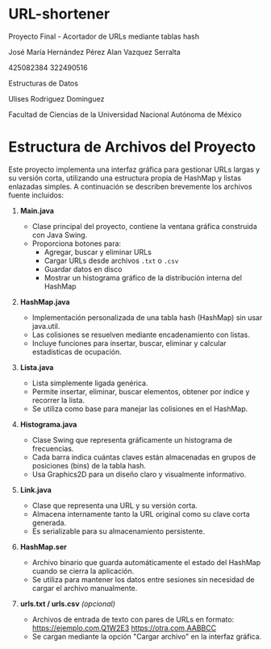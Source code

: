 # URL-shortener
Proyecto Final - Acortador de URLs mediante tablas hash

José María Hernández Pérez
Alan Vazquez Serralta

425082384
322490516

Estructuras de Datos

Ulises Rodriguez Dominguez

Facultad de Ciencias de la Universidad Nacional
Autónoma de México

Estructura de Archivos del Proyecto
====================================

Este proyecto implementa una interfaz gráfica para gestionar URLs largas y su versión corta, utilizando una estructura propia de HashMap y listas enlazadas simples. A continuación se describen brevemente los archivos fuente incluidos:

1. **Main.java**
   - Clase principal del proyecto, contiene la ventana gráfica construida con Java Swing.
   - Proporciona botones para:
     - Agregar, buscar y eliminar URLs
     - Cargar URLs desde archivos `.txt` o `.csv`
     - Guardar datos en disco
     - Mostrar un histograma gráfico de la distribución interna del HashMap

2. **HashMap.java**
   - Implementación personalizada de una tabla hash (HashMap) sin usar java.util.
   - Las colisiones se resuelven mediante encadenamiento con listas.
   - Incluye funciones para insertar, buscar, eliminar y calcular estadísticas de ocupación.

3. **Lista.java**
   - Lista simplemente ligada genérica.
   - Permite insertar, eliminar, buscar elementos, obtener por índice y recorrer la lista.
   - Se utiliza como base para manejar las colisiones en el HashMap.

4. **Histograma.java**
   - Clase Swing que representa gráficamente un histograma de frecuencias.
   - Cada barra indica cuántas claves están almacenadas en grupos de posiciones (bins) de la tabla hash.
   - Usa Graphics2D para un diseño claro y visualmente informativo.

5. **Link.java**
   - Clase que representa una URL y su versión corta.
   - Almacena internamente tanto la URL original como su clave corta generada.
   - Es serializable para su almacenamiento persistente.

6. **HashMap.ser**
   - Archivo binario que guarda automáticamente el estado del HashMap cuando se cierra la aplicación.
   - Se utiliza para mantener los datos entre sesiones sin necesidad de cargar el archivo manualmente.

7. **urls.txt / urls.csv** *(opcional)*
   - Archivos de entrada de texto con pares de URLs en formato:
     https://ejemplo.com,Q1W2E3
     https://otra.com,AABBCC
   - Se cargan mediante la opción "Cargar archivo" en la interfaz gráfica.
